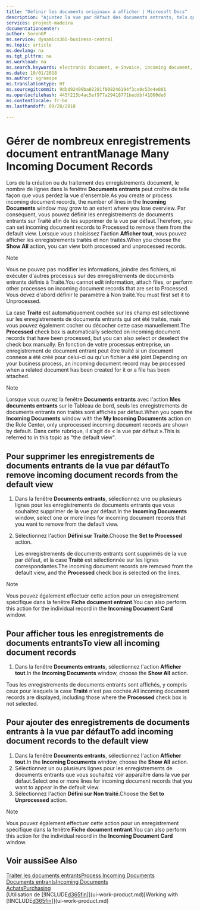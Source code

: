 ```yaml
---
title: "Définir les documents originaux à afficher | Microsoft Docs"
description: "Ajustez la vue par défaut des documents entrants, tels que des factures électroniques, afin d'améliorer votre vue d'ensemble des enregistrements traités et non-traités."
services: project-madeira
documentationcenter: 
author: SorenGP
ms.service: dynamics365-business-central
ms.topic: article
ms.devlang: na
ms.tgt_pltfrm: na
ms.workload: na
ms.search.keywords: electronic document, e-invoice, incoming document, OCR, ecommerce, document exchange, import invoice
ms.date: 10/01/2018
ms.author: sgroespe
ms.translationtype: HT
ms.sourcegitcommit: 9dbd92409ba02281f008246194f3ce0c53e4e001
ms.openlocfilehash: 445f215b4ac5ef977a29418771beddbf41000de6
ms.contentlocale: fr-be
ms.lasthandoff: 09/28/2018

---
```

# <a name="manage-many-incoming-document-records"></a><span data-ttu-id="4b38a-103">Gérer de nombreux enregistrements document entrant</span><span class="sxs-lookup"><span data-stu-id="4b38a-103">Manage Many Incoming Document Records</span></span>
<span data-ttu-id="4b38a-104">Lors de la création ou du traitement des enregistrements document, le nombre de lignes dans la fenêtre **Documents entrants** peut croître de telle façon que vous perdez la vue d'ensemble.</span><span class="sxs-lookup"><span data-stu-id="4b38a-104">As you create or process incoming document records, the number of lines in the **Incoming Documents** window may grow to an extent where you lose overview.</span></span> <span data-ttu-id="4b38a-105">Par conséquent, vous pouvez définir les enregistrements de documents entrants sur Traité afin de les supprimer de la vue par défaut.</span><span class="sxs-lookup"><span data-stu-id="4b38a-105">Therefore, you can set incoming document records to Processed to remove them from the default view.</span></span> <span data-ttu-id="4b38a-106">Lorsque vous choisissez l'action **Afficher tout**, vous pouvez afficher les enregistrements traités et non traités.</span><span class="sxs-lookup"><span data-stu-id="4b38a-106">When you choose the **Show All** action, you can view both processed and unprocessed records.</span></span>

> [!NOTE]  
>   <span data-ttu-id="4b38a-107">Vous ne pouvez pas modifier les informations, joindre des fichiers, ni exécuter d'autres processus sur des enregistrements de documents entrants définis à Traité.</span><span class="sxs-lookup"><span data-stu-id="4b38a-107">You cannot edit information, attach files, or perform other processes on incoming document records that are set to Processed.</span></span> <span data-ttu-id="4b38a-108">Vous devez d'abord définir le paramètre à Non traité.</span><span class="sxs-lookup"><span data-stu-id="4b38a-108">You must first set it to Unprocessed.</span></span>

<span data-ttu-id="4b38a-109">La case **Traité** est automatiquement cochée sur les champ est sélectionné sur les enregistrements de documents entrants qui ont été traités, mais vous pouvez également cocher ou décocher cette case manuellement.</span><span class="sxs-lookup"><span data-stu-id="4b38a-109">The **Processed** check box is automatically selected on incoming document records that have been processed, but you can also select or deselect the check box manually.</span></span> <span data-ttu-id="4b38a-110">En fonction de votre processus entreprise, un enregistrement de document entrant peut être traité si un document connexe a été créé pour celui-ci ou qu'un fichier a été joint.</span><span class="sxs-lookup"><span data-stu-id="4b38a-110">Depending on your business process, an incoming document record may be processed when a related document has been created for it or a file has been attached.</span></span>

> [!NOTE]  
>   <span data-ttu-id="4b38a-111">Lorsque vous ouvrez la fenêtre **Documents entrants** avec l'action **Mes documents entrants** sur le Tableau de bord, seuls les enregistrements de documents entrants non traités sont affichés par défaut.</span><span class="sxs-lookup"><span data-stu-id="4b38a-111">When you open the **Incoming Documents** window with the **My Incoming Documents** action on the Role Center, only unprocessed incoming document records are shown by default.</span></span> <span data-ttu-id="4b38a-112">Dans cette rubrique, il s'agit de « la vue par défaut ».</span><span class="sxs-lookup"><span data-stu-id="4b38a-112">This is referred to in this topic as "the default view".</span></span>

## <a name="to-remove-incoming-document-records-from-the-default-view"></a><span data-ttu-id="4b38a-113">Pour supprimer les enregistrements de documents entrants de la vue par défaut</span><span class="sxs-lookup"><span data-stu-id="4b38a-113">To remove incoming document records from the default view</span></span>
1. <span data-ttu-id="4b38a-114">Dans la fenêtre **Documents entrants**, sélectionnez une ou plusieurs lignes pour les enregistrements de documents entrants que vous souhaitez supprimer de la vue par défaut.</span><span class="sxs-lookup"><span data-stu-id="4b38a-114">In the **Incoming Documents** window, select one or more lines for incoming document records that you want to remove from the default view.</span></span>
2. <span data-ttu-id="4b38a-115">Sélectionnez l'action **Défini sur Traité**.</span><span class="sxs-lookup"><span data-stu-id="4b38a-115">Choose the **Set to Processed** action.</span></span>

    <span data-ttu-id="4b38a-116">Les enregistrements de documents entrants sont supprimés de la vue par défaut, et la case **Traité** est sélectionnée sur les lignes correspondantes.</span><span class="sxs-lookup"><span data-stu-id="4b38a-116">The incoming document records are removed from the default view, and the **Processed** check box is selected on the lines.</span></span>

> [!NOTE]  
>   <span data-ttu-id="4b38a-117">Vous pouvez également effectuer cette action pour un enregistrement spécifique dans la fenêtre **Fiche document entrant**.</span><span class="sxs-lookup"><span data-stu-id="4b38a-117">You can also perform this action for the individual record in the **Incoming Document Card** window.</span></span>

## <a name="to-view-all-incoming-document-records"></a><span data-ttu-id="4b38a-118">Pour afficher tous les enregistrements de documents entrants</span><span class="sxs-lookup"><span data-stu-id="4b38a-118">To view all incoming document records</span></span>
1. <span data-ttu-id="4b38a-119">Dans la fenêtre **Documents entrants**, sélectionnez l'action **Afficher tout**.</span><span class="sxs-lookup"><span data-stu-id="4b38a-119">In the **Incoming Documents** window, choose the **Show All** action.</span></span>

<span data-ttu-id="4b38a-120">Tous les enregistrements de documents entrants sont affichés, y compris ceux pour lesquels la case **Traité** n'est pas cochée.</span><span class="sxs-lookup"><span data-stu-id="4b38a-120">All incoming document records are displayed, including those where the **Processed** check box is not selected.</span></span>

## <a name="to-add-incoming-document-records-to-the-default-view"></a><span data-ttu-id="4b38a-121">Pour ajouter des enregistrements de documents entrants à la vue par défaut</span><span class="sxs-lookup"><span data-stu-id="4b38a-121">To add incoming document records to the default view</span></span>
1. <span data-ttu-id="4b38a-122">Dans la fenêtre **Documents entrants**, sélectionnez l'action **Afficher tout**.</span><span class="sxs-lookup"><span data-stu-id="4b38a-122">In the **Incoming Documents** window, choose the **Show All** action.</span></span>
2. <span data-ttu-id="4b38a-123">Sélectionnez un ou plusieurs lignes pour les enregistrements de documents entrants que vous souhaitez voir apparaître dans la vue par défaut.</span><span class="sxs-lookup"><span data-stu-id="4b38a-123">Select one or more lines for incoming document records that you want to appear in the default view.</span></span>
3. <span data-ttu-id="4b38a-124">Sélectionnez l'action **Défini sur Non traité**.</span><span class="sxs-lookup"><span data-stu-id="4b38a-124">Choose the **Set to Unprocessed** action.</span></span>  

> [!NOTE]  
>   <span data-ttu-id="4b38a-125">Vous pouvez également effectuer cette action pour un enregistrement spécifique dans la fenêtre **Fiche document entrant**.</span><span class="sxs-lookup"><span data-stu-id="4b38a-125">You can also perform this action for the individual record in the **Incoming Document Card** window.</span></span>

## <a name="see-also"></a><span data-ttu-id="4b38a-126">Voir aussi</span><span class="sxs-lookup"><span data-stu-id="4b38a-126">See Also</span></span>
[<span data-ttu-id="4b38a-127">Traiter les documents entrants</span><span class="sxs-lookup"><span data-stu-id="4b38a-127">Process Incoming Documents</span></span>](across-process-income-documents.md)  
[<span data-ttu-id="4b38a-128">Documents entrants</span><span class="sxs-lookup"><span data-stu-id="4b38a-128">Incoming Documents</span></span>](across-income-documents.md)  
[<span data-ttu-id="4b38a-129">Achats</span><span class="sxs-lookup"><span data-stu-id="4b38a-129">Purchasing</span></span>](purchasing-manage-purchasing.md)  
<span data-ttu-id="4b38a-130">[Utilisation de [!INCLUDE[d365fin](includes/d365fin_md.md)]](ui-work-product.md)</span><span class="sxs-lookup"><span data-stu-id="4b38a-130">[Working with [!INCLUDE[d365fin](includes/d365fin_md.md)]](ui-work-product.md)</span></span>

